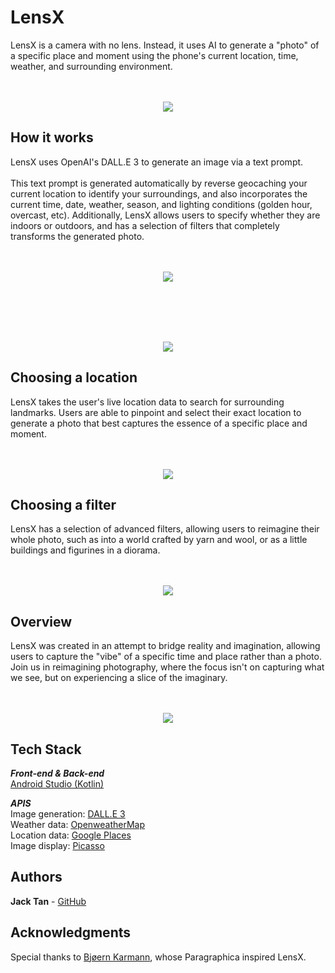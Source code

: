 # LensX
LensX is a camera with no lens. Instead, it uses AI to generate a "photo" of a specific place and moment using the phone's current location, time, weather, and surrounding environment.
<br>
<br>
<br>
<p align="center">
    <img src="https://github.com/tanshihuai/Terraforming/blob/master/app/src/main/res/raw/hero1.png">
</p>

## How it works
LensX uses OpenAI's DALL.E 3 to generate an image via a text prompt. 
<br>
<br>
This text prompt is generated automatically by reverse geocaching your current location to identify your surroundings, and also incorporates the current time, date, weather, season, and lighting conditions (golden hour, overcast, etc). Additionally, LensX allows users to specify whether they are indoors or outdoors, and has a selection of filters that completely transforms the generated photo.
<br>
<br>
<br>
<p align="center">
    <img src="https://github.com/tanshihuai/Terraforming/blob/master/app/src/main/res/raw/presskit_2.png">
</p>
<br>
<br>
<br>
<br>

<p align="center">
    <img src="https://github.com/tanshihuai/Terraforming/blob/master/app/src/main/res/raw/presskit_1.png">
</p>


## Choosing a location
LensX takes the user's live location data to search for surrounding landmarks. Users are able to pinpoint and select their exact location to generate a photo that best captures the essence of a specific place and moment.
<br>
<br>
<br>

<p align="center">
    <img src="https://github.com/tanshihuai/Terraforming/blob/master/app/src/main/res/raw/locations_1.gif">
</p>

## Choosing a filter
LensX has a selection of advanced filters, allowing users to reimagine their whole photo, such as into a world crafted by yarn and wool, or as a little buildings and figurines in a diorama.
<br>
<br>
<br>

<p align="center">
    <img src="https://github.com/tanshihuai/Terraforming/blob/master/app/src/main/res/raw/filters_1.gif" >
</p>

## Overview

LensX was created in an attempt to bridge reality and imagination, allowing users to capture the "vibe" of a specific time and place rather than a photo. Join us in reimagining photography, where the focus isn't on capturing what we see, but on experiencing a slice of the imaginary.
<br>
<br>
<br>
<p align="center">
    <img src="https://github.com/tanshihuai/Terraforming/blob/master/app/src/main/res/raw/general_1.gif">
</p>

## Tech Stack
***Front-end & Back-end***
<br>
[Android Studio (Kotlin)](https://developer.android.com/studio)
<br>

***APIS***
<br>
Image generation: [DALL.E 3](https://platform.openai.com/docs/guides/images/introduction?context=node) <br>
Weather data: [OpenweatherMap](https://openweathermap.org/) <br>
Location data: [Google Places](https://developers.google.com/maps/documentation/places/web-service/overview) <br> 
Image display: [Picasso](https://square.github.io/picasso/)


## Authors
**Jack Tan** - [GitHub](https://github.com/tanshihuai)

## Acknowledgments
Special thanks to [Bjøern Karmann](https://bjoernkarmann.dk/), whose Paragraphica inspired LensX.
